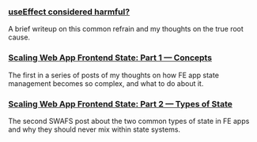 ### [useEffect considered harmful?](./references.md)
A brief writeup on this common refrain and my thoughts on the true root cause.

### [Scaling Web App Frontend State: Part 1 — Concepts](./scaling-frontend-state-1.md)
The first in a series of posts of my thoughts on how FE app state management becomes so complex, and what to do about it.

### [Scaling Web App Frontend State: Part 2 — Types of State](scaling-frontend-state-2.md)
The second SWAFS post about the two common types of state in FE apps and why they should never mix within state systems.